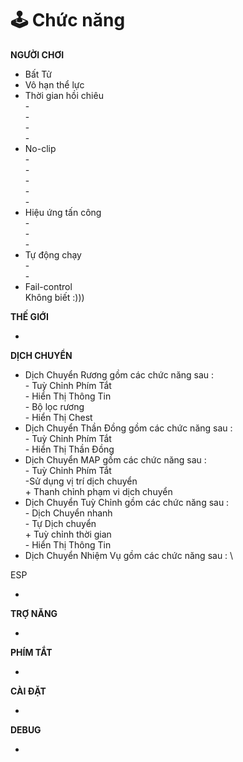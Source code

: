 # 🕹 Chức năng

**NGƯỜI CHƠI**

* Bất Tử
* Vô hạn thể lực
* Thời gian hồi chiêu\
  \-\
  \-\
  \-\
  \-
* No-clip\
  \-\
  _-_\
  \-\
  \-\
  \-
* Hiệu ứng tấn công\
  \-\
  \-\
  \-
* Tự động chạy\
  \-\
  \-
* Fail-control\
  Không biết :)))

**THẾ GIỚI**

*

**DỊCH CHUYỂN**&#x20;

* Dịch Chuyển Rương gồm các chức năng sau : \
  \- Tuỳ Chỉnh Phím Tắt\
  \- Hiển Thị Thông Tin\
  \- Bộ lọc rương\
  \- Hiển Thị Chest
* Dịch Chuyển Thần Đồng gồm các chức năng sau : \
  \- Tuỳ Chỉnh Phím Tắt\
  \- Hiển Thị Thần Đồng
* Dịch Chuyển MAP gồm các chức năng sau : \
  \- Tuỳ Chỉnh Phím Tắt\
  \-Sử dụng vị trí dịch chuyển\
  \+ Thanh chỉnh phạm vi dịch chuyển
* Dịch Chuyển Tuỳ Chỉnh gồm các chức năng sau : \
  \- Dịch Chuyển nhanh\
  \- Tự Dịch chuyển \
  \+ Tuỳ chỉnh thời gian\
  \- Hiển Thị Thông Tin
* Dịch Chuyển Nhiệm Vụ gồm các chức năng sau : \


ESP

*

**TRỢ NĂNG**

*

**PHÍM TẮT**

*

**CÀI ĐẶT**

*

**DEBUG**

*
